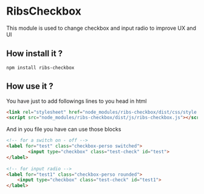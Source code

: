# RibsCheckbox

This module is used to change checkbox and input radio to improve UX and UI

## How install it ?

```
npm install ribs-checkbox
```

## How use it ?

You have just to add followings lines to you head in html
```HTML
<link rel="stylesheet" href="node_modules/ribs-checkbox/dist/css/style.css">
<script src="node_modules/ribs-checkbox/dist/js/ribs-checkbox.js"></script>
```

And in you file you have can use those blocks 
```HTML
<!-- for a switch on - off -->
<label for="test" class="checkbox-perso switched">
		<input type="checkbox" class="test-check" id="test">
</label>
		
<!-- for input radio -->
<label for="test1" class="checkbox-perso rounded">
    <input type="checkbox" class="test-check" id="test1">
</label>
```    
